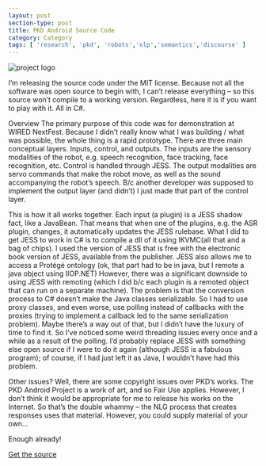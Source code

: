 ```yaml
---
layout: post
section-type: post
title: PKD Android Source Code
category: Category
tags: [ 'research', 'pkd', 'robots','nlp','semantics','discourse' ]
---
```


![project logo](https://umdrive.memphis.edu/aolney/public/projects/pkd/PKD_Header.jpg?uniq=fpaqvw)

I’m releasing the source code under the MIT license. Because not all the software was open source to begin with, I can’t release everything – so this source won’t compile to a working version. Regardless, here it is if you want to play with it. All in C#.


Overview
The primary purpose of this code was for demonstration at WIRED NextFest. Because I didn’t really know what I was building / what was possible, the whole thing is a rapid prototype. There are three main conceptual layers. Inputs, control, and outputs. The inputs are the sensory modalities of the robot, e.g. speech recognition, face tracking, face recognition, etc. Control is handled through JESS. The output modalities are servo commands that make the robot move, as well as the sound accompanying the robot’s speech. B/c another developer was supposed to implement the output layer (and didn’t) I just made that part of the control layer.

This is how it all works together. Each input (a plugin) is a JESS shadow fact, like a JavaBean. That means that when one of the plugins, e.g. the ASR plugin, changes, it automatically updates the JESS rulebase. What I did to get JESS to work in C# is to compile a dll of it using IKVMC(all that and a bag of chips). I used the version of JESS that is free with the electronic book version of JESS, available from the publisher. JESS also allows me to access a Protégé ontology (ok, that part had to be in java, but I remote a java object using IIOP.NET) However, there was a significant downside to using JESS with remoting (which I did b/c each plugin is a remoted object that can run on a separate machine). The problem is that the conversion process to C# doesn’t make the Java classes serializable. So I had to use proxy classes, and even worse, use polling instead of callbacks with the proxies (trying to implement a callback led to the same serialization problem). Maybe there’s a way out of that, but I didn’t have the luxury of time to find it. So I’ve noticed some weird threading issues every once and a while as a result of the polling. I’d probably replace JESS with something else open source if I were to do it again (although JESS is a fabulous program); of course, if I had just left it as Java, I wouldn’t have had this problem.

Other issues? Well, there are some copyright issues over PKD’s works. The PKD Android Project is a work of art, and so Fair Use applies. However, I don’t think it would be appropriate for me to release his works on the Internet. So that’s the double whammy – the NLG process that creates responses uses that material. However, you could supply material of your own...

Enough already!

[Get the source](https://umdrive.memphis.edu/aolney/public/projects/pkd/Open%20Source%20PKD%20Software.zip)
